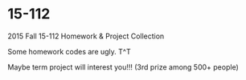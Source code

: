 # 15-112
2015 Fall 15-112 Homework &amp; Project Collection

Some homework codes are ugly. T^T

Maybe term project will interest you!!! (3rd prize among 500+ people)
